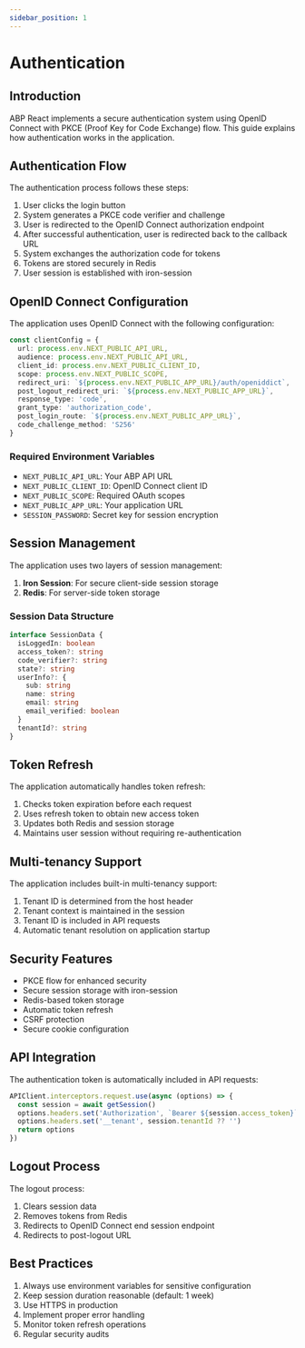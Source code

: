 ```yaml
---
sidebar_position: 1
---
```


# Authentication

## Introduction

ABP React implements a secure authentication system using OpenID Connect with PKCE (Proof Key for Code Exchange) flow. This guide explains how authentication works in the application.

## Authentication Flow

The authentication process follows these steps:

1. User clicks the login button
2. System generates a PKCE code verifier and challenge
3. User is redirected to the OpenID Connect authorization endpoint
4. After successful authentication, user is redirected back to the callback URL
5. System exchanges the authorization code for tokens
6. Tokens are stored securely in Redis
7. User session is established with iron-session

## OpenID Connect Configuration

The application uses OpenID Connect with the following configuration:

```typescript
const clientConfig = {
  url: process.env.NEXT_PUBLIC_API_URL,
  audience: process.env.NEXT_PUBLIC_API_URL,
  client_id: process.env.NEXT_PUBLIC_CLIENT_ID,
  scope: process.env.NEXT_PUBLIC_SCOPE,
  redirect_uri: `${process.env.NEXT_PUBLIC_APP_URL}/auth/openiddict`,
  post_logout_redirect_uri: `${process.env.NEXT_PUBLIC_APP_URL}`,
  response_type: 'code',
  grant_type: 'authorization_code',
  post_login_route: `${process.env.NEXT_PUBLIC_APP_URL}`,
  code_challenge_method: 'S256'
}
```

### Required Environment Variables

- `NEXT_PUBLIC_API_URL`: Your ABP API URL
- `NEXT_PUBLIC_CLIENT_ID`: OpenID Connect client ID
- `NEXT_PUBLIC_SCOPE`: Required OAuth scopes
- `NEXT_PUBLIC_APP_URL`: Your application URL
- `SESSION_PASSWORD`: Secret key for session encryption

## Session Management

The application uses two layers of session management:

1. **Iron Session**: For secure client-side session storage
2. **Redis**: For server-side token storage

### Session Data Structure

```typescript
interface SessionData {
  isLoggedIn: boolean
  access_token?: string
  code_verifier?: string
  state?: string
  userInfo?: {
    sub: string
    name: string
    email: string
    email_verified: boolean
  }
  tenantId?: string
}
```

## Token Refresh

The application automatically handles token refresh:

1. Checks token expiration before each request
2. Uses refresh token to obtain new access token
3. Updates both Redis and session storage
4. Maintains user session without requiring re-authentication

## Multi-tenancy Support

The application includes built-in multi-tenancy support:

1. Tenant ID is determined from the host header
2. Tenant context is maintained in the session
3. Tenant ID is included in API requests
4. Automatic tenant resolution on application startup

## Security Features

- PKCE flow for enhanced security
- Secure session storage with iron-session
- Redis-based token storage
- Automatic token refresh
- CSRF protection
- Secure cookie configuration

## API Integration

The authentication token is automatically included in API requests:

```typescript
APIClient.interceptors.request.use(async (options) => {
  const session = await getSession()
  options.headers.set('Authorization', `Bearer ${session.access_token}`)
  options.headers.set('__tenant', session.tenantId ?? '')
  return options
})
```

## Logout Process

The logout process:

1. Clears session data
2. Removes tokens from Redis
3. Redirects to OpenID Connect end session endpoint
4. Redirects to post-logout URL

## Best Practices

1. Always use environment variables for sensitive configuration
2. Keep session duration reasonable (default: 1 week)
3. Use HTTPS in production
4. Implement proper error handling
5. Monitor token refresh operations
6. Regular security audits
